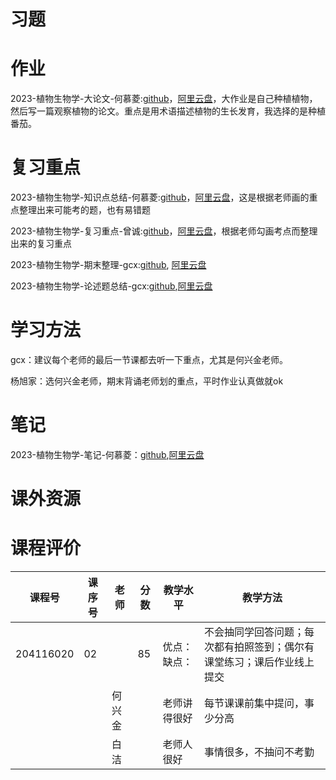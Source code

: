 # 习题

# 作业

2023-植物生物学-大论文-何慕菱:[github](https://github.com/HeMuling/SCU-Biology-Guide/blob/main/大一下/植物生物学/作业/2023-植物生物学-大论文-何慕菱.pdf)，[阿里云盘](https://www.aliyundrive.com/s/vZDnodpu7Za)，大作业是自己种植植物，然后写一篇观察植物的论文。重点是用术语描述植物的生长发育，我选择的是种植番茄。

# 复习重点

2023-植物生物学-知识点总结-何慕菱:[github](https://github.com/HeMuling/SCU-Biology-Guide/blob/main/大一下/植物生物学/复习重点/2023-植物生物学-知识点总结-何慕菱.pdf)，[阿里云盘](https://www.aliyundrive.com/s/s7W8Hzr8EFu)，这是根据老师画的重点整理出来可能考的题，也有易错题

2023-植物生物学-复习重点-曾诚:[github](https://github.com/SCUBioGuide/SCU-Biology-Guide/blob/main/大一下/植物生物学/复习重点/2023-植物生物学-复习重点-曾诚.doc)，[阿里云盘](https://www.aliyundrive.com/s/m6zdJSYVPtF)，根据老师勾画考点而整理出来的复习重点

2023-植物生物学-期末整理-gcx:[github](https://github.com/SCUBioGuide/SCU-Biology-Guide/blob/main/大一下/植物生物学/复习重点/2023-植物生物学-期末整理-gcx.pdf), [阿里云盘](https://www.aliyundrive.com/s/fnU5TZnDcEq)

2023-植物生物学-论述题总结-gcx:[github](https://github.com/SCUBioGuide/SCU-Biology-Guide/blob/main/大一下/植物生物学/复习重点/2023-植物生物学-论述题总结-gcx.docx),[阿里云盘](https://www.aliyundrive.com/s/jwXxkYqVu7T)

# 学习方法

gcx：建议每个老师的最后一节课都去听一下重点，尤其是何兴金老师。

杨旭家：选何兴金老师，期末背诵老师划的重点，平时作业认真做就ok

# 笔记

2023-植物生物学-笔记-何慕菱：[github](https://github.com/HeMuling/SCU-Biology-Guide/blob/main/大一下/植物生物学/笔记/2023-植物生物学-笔记-何慕菱.pdf),[阿里云盘](https://www.aliyundrive.com/s/s7W8Hzr8EFu)

# 课外资源

# 课程评价

| 课程号 | 课序号 | 老师 | 分数 | 教学水平 | 教学方法 |
|-------|-------|-----|---------|---------|-------|
| 204116020 | 02 |  | 85 | 优点：缺点： | 不会抽同学回答问题；每次都有拍照签到；偶尔有课堂练习；课后作业线上提交 |
|  |  | 何兴金 |  | 老师讲得很好 | 每节课课前集中提问，事少分高 |
|  |  | 白洁 |  | 老师人很好 | 事情很多，不抽问不考勤 |